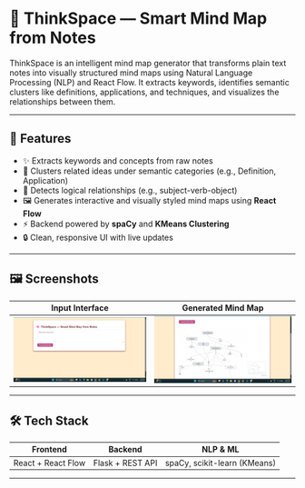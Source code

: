 # 🧠 ThinkSpace — Smart Mind Map from Notes

ThinkSpace is an intelligent mind map generator that transforms plain text notes into visually structured mind maps using Natural Language Processing (NLP) and React Flow. It extracts keywords, identifies semantic clusters like definitions, applications, and techniques, and visualizes the relationships between them.

---

## 🚀 Features

- ✨ Extracts keywords and concepts from raw notes
- 🧠 Clusters related ideas under semantic categories (e.g., Definition, Application)
- 🔗 Detects logical relationships (e.g., subject-verb-object)
- 🖼️ Generates interactive and visually styled mind maps using **React Flow**
- ⚡ Backend powered by **spaCy** and **KMeans Clustering**
- 🔒 Clean, responsive UI with live updates

---
## 🖼️ Screenshots
| Input Interface | Generated Mind Map |
|-----------------|--------------------|
| ![FE Screenshot](screenshots/frontend.png) | ![mindmap Screenshot](screenshots/mindmap.png) |

---

## 🛠️ Tech Stack

| Frontend      | Backend        | NLP & ML           |
|---------------|----------------|---------------------|
| React + React Flow | Flask + REST API | spaCy, scikit-learn (KMeans) |

---
